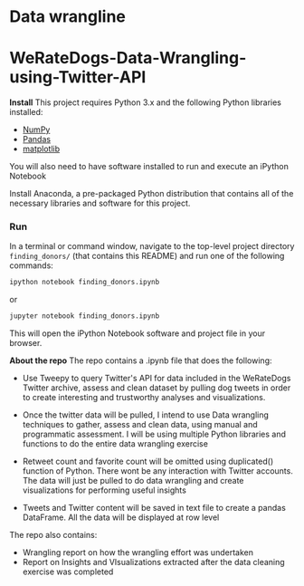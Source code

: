 # Data wrangline
# WeRateDogs-Data-Wrangling-using-Twitter-API

**Install**
This project requires Python 3.x and the following Python libraries installed:

- [NumPy](http://www.numpy.org/)
- [Pandas](http://pandas.pydata.org)
- [matplotlib](http://matplotlib.org/)

You will also need to have software installed to run and execute an iPython Notebook

Install Anaconda, a pre-packaged Python distribution that contains all of the necessary libraries and software for this project.

### Run

In a terminal or command window, navigate to the top-level project directory `finding_donors/` (that contains this README) and run one of the following commands:

```bash
ipython notebook finding_donors.ipynb
```  
or
```bash
jupyter notebook finding_donors.ipynb
```

This will open the iPython Notebook software and project file in your browser.


**About the repo**
The repo contains a .ipynb file that does the following:
- Use Tweepy to query Twitter's API for data included in the WeRateDogs Twitter archive, assess and clean dataset by pulling dog tweets in order to create interesting and trustworthy analyses and visualizations. 

- Once the twitter data will be pulled, I intend to use Data wrangling techniques to gather, assess and clean data, using manual and programmatic assessment. I will be using multiple Python libraries and functions to do the entire data wrangling exercise

- Retweet count and favorite count will be omitted using duplicated() function of Python. There wont be any interaction with Twitter accounts. The data will just be pulled to do data wrangling and create visualizations for performing useful insights

- Tweets and Twitter content will be saved in text file to create a pandas DataFrame. All the data will be displayed at row level

The repo also contains:
- Wrangling report on how the wrangling effort was undertaken
- Report on Insights and VIsualizations extracted after the data cleaning exercise was completed

